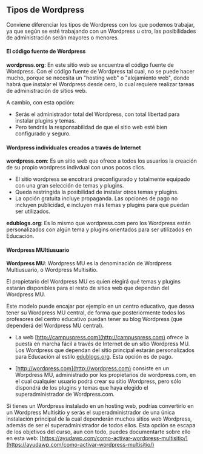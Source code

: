 ## Tipos de Wordpress

Conviene diferenciar los tipos de Wordpress con los que podemos trabajar, ya que según se esté trabajando con un Wordpress u otro, las posibilidades de administración serán mayores o menores.

#### El código fuente de Wordpress

**wordpress.org**: En este sitio web se encuentra el código fuente de Wordpress. Con el código fuente de Wordpress tal cual, no se puede hacer mucho, porque se necesita un "hosting web" o "alojamiento web", donde habrá que instalar el Wordpress desde cero, lo cual requiere realizar tareas de administración de sitios web.

A cambio, con esta opción:

* Serás el administrador total del Wordpress, con total libertad para instalar plugins y temas.
* Pero tendrás la responsabilidad de que el sitio web esté bien configurado y seguro.

#### Wordpress individuales creados a través de Internet

**wordpress.com**: Es un sitio web que ofrece a todos los usuarios la creación de su propio wordpress indivdual con unos pocos clics.

* El sitio wordpress se encotrará preconfigurado  y totalmente equipado con una gran selección de temas y plugins.
* Queda restringida la posibilidad de instalar otros temas y plugins.
* La opción gratuita incluye propaganda. Las opciones de pago no incluyen publicidad, e incluyen más temas y plugins para que puedan ser utilizados.

**edublogs.org**: Es lo mismo que wordpress.com pero los Wordpress están personalizados con algún tema y plugins orientados para ser utilizados en Educación.

#### Wordpress MUltiusuario

**Wordpress MU**: Wordpress MU es la denominación de Wordpress Multiusuario, o Wordpress Multisitio.

El propietario del Wordpress MU es quien elegirá qué temas y plugins estarán disponibles para el resto de sitios web que dependan del Wordpress MU.

Este modelo puede encajar por ejemplo en un centro educativo, que desea tener su Wordpress MU central, de forma que posteriormente todos los profesores del centro educativo puedan tener su blog Wordpress \(que dependerá del Wordpress MU central\).

* La web [http://campuspress.com](http://campuspress.com) ofrece la puesta en marcha fácil a través de Internet de un sitio Wordpress MU. Los Wordpress que dependan del sitio principal estarán personalizados para Educación al estilo [edublogs.org](http://edublogs.org). Esta opción es de pago.

* [http://wordpress.com](http://wordpress.com) consiste en un Worpdress MU, administrado por los propietarios de wordpress.com, en el cual cualquier usuario podrá crear su sitio Wordpress, pero sólo dispondrá de los plugins y temas que haya elegido el superadministrador de Wordpress.com.

Si tienes un Wordpress instalado en un hosting web, podrías convertirlo en un Wordpress Multisitio y serás el superadministrador de una única instalación principal de la cual dependerán muchos sitios web Wordpress, además de ser el superadministrador de todos ellos. Esta opción se escapa de los objetivos del curso, aun con todo, puedes documentarte sobre ello en esta web: [https://ayudawp.com/como-activar-wordpress-multisitio/](https://ayudawp.com/como-activar-wordpress-multisitio/)

